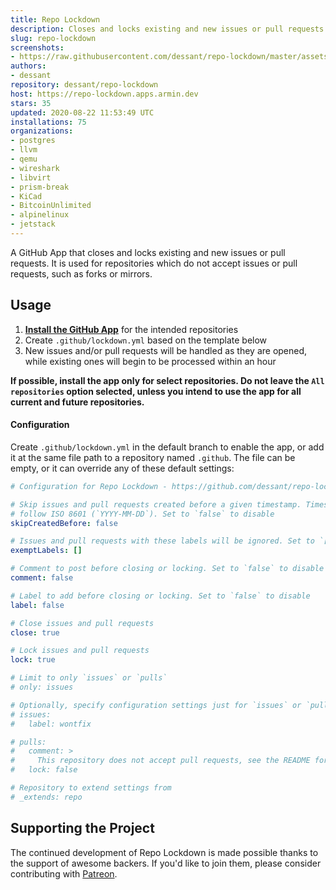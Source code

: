 ```yaml
---
title: Repo Lockdown
description: Closes and locks existing and new issues or pull requests
slug: repo-lockdown
screenshots:
- https://raw.githubusercontent.com/dessant/repo-lockdown/master/assets/screenshot.png
authors:
- dessant
repository: dessant/repo-lockdown
host: https://repo-lockdown.apps.armin.dev
stars: 35
updated: 2020-08-22 11:53:49 UTC
installations: 75
organizations:
- postgres
- llvm
- qemu
- wireshark
- libvirt
- prism-break
- KiCad
- BitcoinUnlimited
- alpinelinux
- jetstack
---
```


A GitHub App that closes and locks existing and new issues or pull requests.
It is used for repositories which do not accept issues or pull requests,
such as forks or mirrors.

## Usage

1. **[Install the GitHub App](https://github.com/apps/repo-lockdown)**
   for the intended repositories
2. Create `.github/lockdown.yml` based on the template below
3. New issues and/or pull requests will be handled as they are opened,
   while existing ones will begin to be processed within an hour

**If possible, install the app only for select repositories.
Do not leave the `All repositories` option selected, unless you intend
to use the app for all current and future repositories.**

#### Configuration

Create `.github/lockdown.yml` in the default branch to enable the app,
or add it at the same file path to a repository named `.github`.
The file can be empty, or it can override any of these default settings:

```yaml
# Configuration for Repo Lockdown - https://github.com/dessant/repo-lockdown

# Skip issues and pull requests created before a given timestamp. Timestamp must
# follow ISO 8601 (`YYYY-MM-DD`). Set to `false` to disable
skipCreatedBefore: false

# Issues and pull requests with these labels will be ignored. Set to `[]` to disable
exemptLabels: []

# Comment to post before closing or locking. Set to `false` to disable
comment: false

# Label to add before closing or locking. Set to `false` to disable
label: false

# Close issues and pull requests
close: true

# Lock issues and pull requests
lock: true

# Limit to only `issues` or `pulls`
# only: issues

# Optionally, specify configuration settings just for `issues` or `pulls`
# issues:
#   label: wontfix

# pulls:
#   comment: >
#     This repository does not accept pull requests, see the README for details.
#   lock: false

# Repository to extend settings from
# _extends: repo
```

## Supporting the Project

The continued development of Repo Lockdown is made possible
thanks to the support of awesome backers. If you'd like to join them,
please consider contributing with [Patreon](https://armin.dev/go/patreon).
